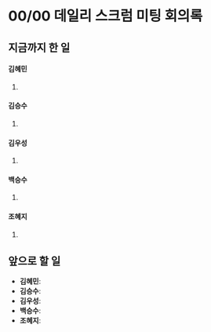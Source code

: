 # 00/00 데일리 스크럼 미팅 회의록


## 지금까지 한 일
#### 김혜민
1. 
#### 김승수
1. 
#### 김우성
1. 
#### 백승수
1. 
#### 조혜지
1. 


## 앞으로 할 일
- **김혜민**: 
- **김승수**: 
- **김우성**: 
- **백승수**: 
- **조혜지**: 